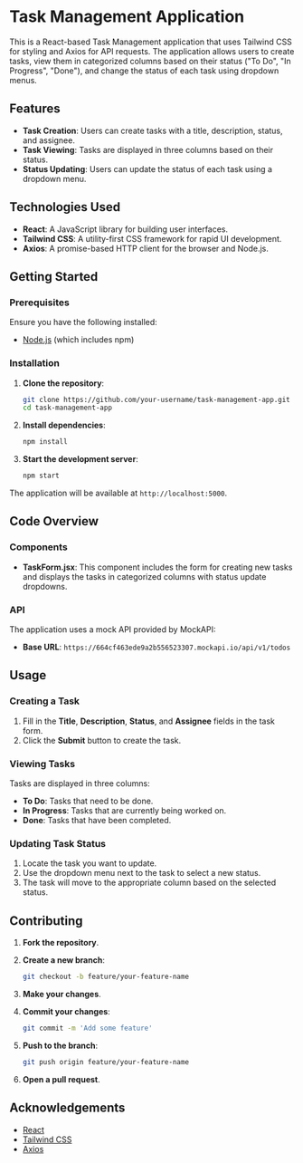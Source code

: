 # Task Management Application

This is a React-based Task Management application that uses Tailwind CSS for styling and Axios for API requests. The application allows users to create tasks, view them in categorized columns based on their status ("To Do", "In Progress", "Done"), and change the status of each task using dropdown menus.

## Features

- **Task Creation**: Users can create tasks with a title, description, status, and assignee.
- **Task Viewing**: Tasks are displayed in three columns based on their status.
- **Status Updating**: Users can update the status of each task using a dropdown menu.

## Technologies Used

- **React**: A JavaScript library for building user interfaces.
- **Tailwind CSS**: A utility-first CSS framework for rapid UI development.
- **Axios**: A promise-based HTTP client for the browser and Node.js.

## Getting Started

### Prerequisites

Ensure you have the following installed:

- [Node.js](https://nodejs.org/) (which includes npm)

### Installation

1. **Clone the repository**:

    ```sh
    git clone https://github.com/your-username/task-management-app.git
    cd task-management-app
    ```

2. **Install dependencies**:

    ```sh
    npm install
    ```

3. **Start the development server**:

    ```sh
    npm start
    ```

The application will be available at `http://localhost:5000`.

## Code Overview

### Components

- **TaskForm.jsx**: This component includes the form for creating new tasks and displays the tasks in categorized columns with status update dropdowns.

### API

The application uses a mock API provided by MockAPI:

- **Base URL**: `https://664cf463ede9a2b556523307.mockapi.io/api/v1/todos`


## Usage

### Creating a Task

1. Fill in the **Title**, **Description**, **Status**, and **Assignee** fields in the task form.
2. Click the **Submit** button to create the task.

### Viewing Tasks

Tasks are displayed in three columns:

- **To Do**: Tasks that need to be done.
- **In Progress**: Tasks that are currently being worked on.
- **Done**: Tasks that have been completed.

### Updating Task Status

1. Locate the task you want to update.
2. Use the dropdown menu next to the task to select a new status.
3. The task will move to the appropriate column based on the selected status.

## Contributing

1. **Fork the repository**.
2. **Create a new branch**:

    ```sh
    git checkout -b feature/your-feature-name
    ```

3. **Make your changes**.
4. **Commit your changes**:

    ```sh
    git commit -m 'Add some feature'
    ```

5. **Push to the branch**:

    ```sh
    git push origin feature/your-feature-name
    ```

6. **Open a pull request**.


## Acknowledgements

- [React](https://reactjs.org/)
- [Tailwind CSS](https://tailwindcss.com/)
- [Axios](https://axios-http.com/)


